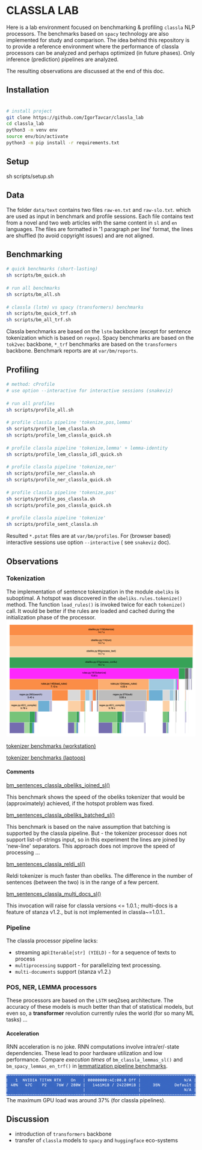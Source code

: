 # CLASSLA LAB

Here is a lab environment focused on benchmarking & profiling `classla` NLP processors. The benchmarks based on `spacy`
technology are also implemented for study and comparison. The idea behind this repository is to provide a reference
environment where the performance of classla processors can be analyzed and perhaps optimized (in future phases). Only
inference (prediction) pipelines are analyzed.

The resulting observations are discussed at the end of this doc.

## Installation

```bash

# install project
git clone https://github.com/IgorTavcar/classla_lab
cd classla_lab
python3 -m venv env
source env/bin/activate
python3 -m pip install -r requirements.txt 

```

## Setup

sh scripts/setup.sh

## Data

The folder `data/text` contains two files `raw-en.txt` and `raw-slo.txt`. which are used as input in benchmark and
profile sessions. Each file contains text from a novel and two web articles with the same content in `sl` and `en`
languages. The files are formatted in '1 paragraph per line' format, the lines are shuffled (to avoid copyright issues)
and are not aligned.

## Benchmarking

```bash
# quick benchmarks (short-lasting)
sh scripts/bm_quick.sh

# run all benchmarks 
sh scripts/bm_all.sh

# classla (lstm) vs spacy (transformers) benchmarks
sh scripts/bm_quick_trf.sh
sh scripts/bm_all_trf.sh

```

Classla benchmarks are based on the `lstm` backbone (except for sentence tokenization which is based on  `regex`). Spacy
benchmarks are based on the `tok2vec` backbone, `*_trf` benchmarks are based on the `transformers` backbone. Benchmark
reports are at `var/bm/reports`.

## Profiling

```bash
# method: cProfile
# use option --interactive for interactive sessions (snakeviz) 

# run all profiles
sh scripts/profile_all.sh

# profile classla pipeline 'tokenize,pos,lemma'
sh scripts/profile_lem_classla.sh
sh scripts/profile_lem_classla_quick.sh

# profile classla pipeline 'tokenize,lemma' + lemma-identity
sh scripts/profile_lem_classla_idl_quick.sh

# profile classla pipeline 'tokenize,ner'
sh scripts/profile_ner_classla.sh
sh scripts/profile_ner_classla_quick.sh

# profile classla pipeline 'tokenize,pos'
sh scripts/profile_pos_classla.sh
sh scripts/profile_pos_classla_quick.sh

# profile classla pipeline 'tokenize'
sh scripts/profile_sent_classla.sh
```

Resulted `*.pstat` files are at `var/bm/profiles`. For (browser based) interactive sessions use option `--interactive` (
see `snakeviz` doc).

## Observations

### Tokenization

The implementation of sentence tokenization in the module `obeliks` is suboptimal. A hotspot was discovered in
the `obeliks.rules.tokenize()` method. The function `load_rules()` is invoked twice for each `tokenize()` call. It would
be better if the rules are loaded and cached during the initialization phase of the processor.
![Screenshot](images/hs_load_rules.png)

[tokenizer benchmarks (workstation)](results/reports/workstation_00/tok-all-20210619_131409.csv)

[tokenizer benchmarks (laptoop)](results/reports/macbook_00/tok-all-20210619_060714.csv)

#### Comments

[bm_sentences_classla_obeliks_joined_sl()](https://github.com/IgorTavcar/classla_lab/blob/1dfe45cfc4b8040a9df5ca971a50332431e288e8/benchmarks/bm_tok.py#L24)

This benchmark shows the speed of the obeliks tokenizer that would be (approximately) achieved, if the hotspot problem
was fixed.

[bm_sentences_classla_obeliks_batched_sl()](https://github.com/IgorTavcar/classla_lab/blob/1dfe45cfc4b8040a9df5ca971a50332431e288e8/benchmarks/bm_tok.py#L34)

This benchmark is based on the naive assumption that batching is supported by the classla pipeline. But - the tokenizer
processor does not support list-of-strings input, so in this experiment the lines are joined by 'new-line' separators.
This approach does not improve the speed of processing ...

[bm_sentences_classla_reldi_sl()](https://github.com/IgorTavcar/classla_lab/blob/1dfe45cfc4b8040a9df5ca971a50332431e288e8/benchmarks/bm_tok.py#L46)

Reldi tokenizer is much faster than obeliks. The difference in the number of sentences (between the two) is in the range of a few percent.

[bm_sentences_classla_multi_docs_sl()](https://github.com/IgorTavcar/classla_lab/blob/1dfe45cfc4b8040a9df5ca971a50332431e288e8/benchmarks/bm_tok.py#L56)

This invocation will raise for classla versions <= 1.0.1.; multi-docs is a feature of stanza v1.2., but is not implemented in classla~=1.0.1..



### Pipeline

The classla processor pipeline lacks:
* streaming api:`Iterable[str] (YIELD)` - for a sequence of texts to process
* `multiprocessing` support - for parallelizing text processing.
* `multi-documents` support (stanza v1.2.) 

### POS, NER, LEMMA processors

These processors are based on the `LSTM` seq2seq architecture. The accuracy of these models is much better than that of statistical models, but even so, a **transformer** revolution currently rules the world (for so many ML tasks) ...


#### Acceleration 

RNN acceleration is no joke. RNN computations involve intra/er/-state dependencies. These lead to poor hardware utilization and low performance. Compare *execution times* of `bm_classla_lemmas_sl()` and `bm_spacy_lemmas_en_trf()` in [lemmatization pipeline benchmarks](results/reports/workstation_00/lem-classla-classla_idl-spacy_trf-20210619_133953.csv).

![Screenshot](images/classla_cuda_gpu_load.png)
The maximum GPU load was around 37% (for classla pipelines).

## Discussion

* introduction of `transformers` backbone
* transfer of `classla` models to `spacy` and `huggingface` eco-systems


